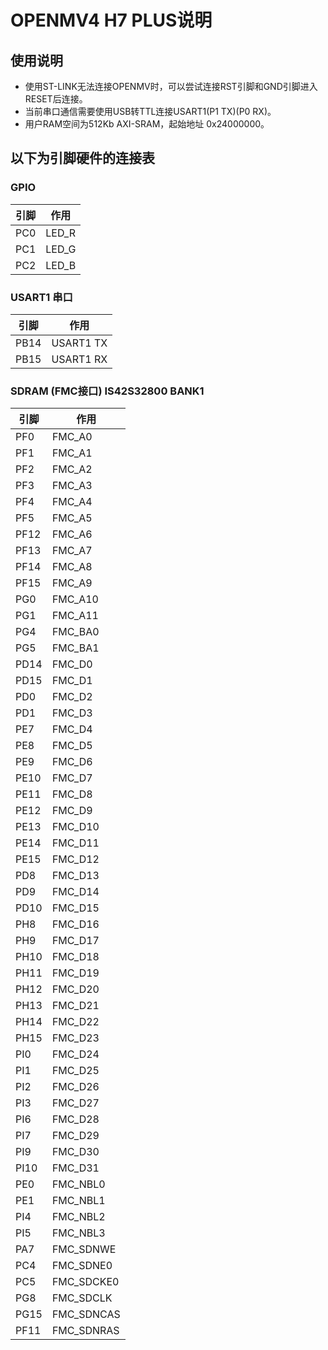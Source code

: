 # OPENMV4 H7 PLUS说明

## 使用说明

- 使用ST-LINK无法连接OPENMV时，可以尝试连接RST引脚和GND引脚进入RESET后连接。
- 当前串口通信需要使用USB转TTL连接USART1(P1 TX)(P0 RX)。
- 用户RAM空间为512Kb AXI-SRAM，起始地址 0x24000000。

## 以下为引脚硬件的连接表

### GPIO

| 引脚 | 作用  |
| ---- | ----- |
| PC0  | LED_R |
| PC1  | LED_G |
| PC2  | LED_B |

### USART1 串口

| 引脚 | 作用      |
| ---- | --------- |
| PB14 | USART1 TX |
| PB15 | USART1 RX |

### SDRAM (FMC接口) IS42S32800  BANK1

| 引脚 | 作用       |
| ---- | ---------- |
| PF0  | FMC_A0     |
| PF1  | FMC_A1     |
| PF2  | FMC_A2     |
| PF3  | FMC_A3     |
| PF4  | FMC_A4     |
| PF5  | FMC_A5     |
| PF12 | FMC_A6     |
| PF13 | FMC_A7     |
| PF14 | FMC_A8     |
| PF15 | FMC_A9     |
| PG0  | FMC_A10    |
| PG1  | FMC_A11    |
| PG4  | FMC_BA0    |
| PG5  | FMC_BA1    |
| PD14 | FMC_D0     |
| PD15 | FMC_D1     |
| PD0  | FMC_D2     |
| PD1  | FMC_D3     |
| PE7  | FMC_D4     |
| PE8  | FMC_D5     |
| PE9  | FMC_D6     |
| PE10 | FMC_D7     |
| PE11 | FMC_D8     |
| PE12 | FMC_D9     |
| PE13 | FMC_D10    |
| PE14 | FMC_D11    |
| PE15 | FMC_D12    |
| PD8  | FMC_D13    |
| PD9  | FMC_D14    |
| PD10 | FMC_D15    |
| PH8  | FMC_D16    |
| PH9  | FMC_D17    |
| PH10 | FMC_D18    |
| PH11 | FMC_D19    |
| PH12 | FMC_D20    |
| PH13 | FMC_D21    |
| PH14 | FMC_D22    |
| PH15 | FMC_D23    |
| PI0  | FMC_D24    |
| PI1  | FMC_D25    |
| PI2  | FMC_D26    |
| PI3  | FMC_D27    |
| PI6  | FMC_D28    |
| PI7  | FMC_D29    |
| PI9  | FMC_D30    |
| PI10 | FMC_D31    |
| PE0  | FMC_NBL0   |
| PE1  | FMC_NBL1   |
| PI4  | FMC_NBL2   |
| PI5  | FMC_NBL3   |
| PA7  | FMC_SDNWE  |
| PC4  | FMC_SDNE0  |
| PC5  | FMC_SDCKE0 |
| PG8  | FMC_SDCLK  |
| PG15 | FMC_SDNCAS |
| PF11 | FMC_SDNRAS |